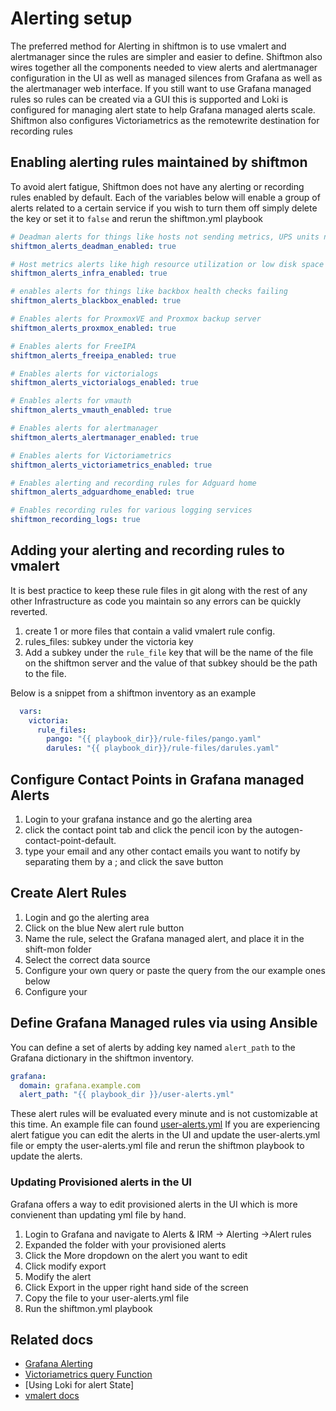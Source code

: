 # Alerting setup
The preferred method for Alerting in shiftmon is to use vmalert and alertmanager since the rules are simpler and easier to define.
Shiftmon also wires together all the components needed to view alerts and alertmanager configuration in the UI as well as managed silences from Grafana as well as the alertmanager web interface.
If you still want to use Grafana managed rules so rules can be created via a GUI this is supported and Loki is configured for managing alert state to help Grafana managed alerts scale.
Shiftmon also configures Victoriametrics as the remotewrite destination for recording rules

## Enabling alerting rules maintained by shiftmon
To avoid alert fatigue, Shiftmon does not have any alerting or recording rules enabled by default.
Each of the variables below will enable a group of alerts related to a certain service if you wish to turn them off simply delete the key or set it to `false` and rerun the shiftmon.yml playbook

```yaml
# Deadman alerts for things like hosts not sending metrics, UPS units not sending metrics, missing metrics from vmanomaly
shiftmon_alerts_deadman_enabled: true

# Host metrics alerts like high resource utilization or low disk space
shiftmon_alerts_infra_enabled: true

# enables alerts for things like backbox health checks failing
shiftmon_alerts_blackbox_enabled: true

# Enables alerts for ProxmoxVE and Proxmox backup server
shiftmon_alerts_proxmox_enabled: true

# Enables alerts for FreeIPA
shiftmon_alerts_freeipa_enabled: true

# Enables alerts for victorialogs
shiftmon_alerts_victorialogs_enabled: true

# Enables alerts for vmauth
shiftmon_alerts_vmauth_enabled: true

# Enables alerts for alertmanager
shiftmon_alerts_alertmanager_enabled: true

# Enables alerts for Victoriametrics
shiftmon_alerts_victoriametrics_enabled: true

# Enables alerting and recording rules for Adguard home
shiftmon_alerts_adguardhome_enabled: true

# Enables recording rules for various logging services
shiftmon_recording_logs: true
```

## Adding your alerting and recording rules to vmalert

It is best practice to keep these rule files in git along with the rest of any other Infrastructure as code you maintain so any errors can be quickly reverted.


1. create 1 or more files that contain a valid vmalert rule config.
2. rules_files: subkey under the victoria key
3. Add a subkey under the `rule_file` key that will be the name of the file on the shiftmon server and the value of that subkey should be the path to the file.

Below is a snippet from a shiftmon inventory as an example
```yaml
  vars:
    victoria:
      rule_files:
        pango: "{{ playbook_dir}}/rule-files/pango.yaml"
        darules: "{{ playbook_dir}}/rule-files/darules.yaml"

```


## Configure Contact Points in Grafana managed Alerts
1. Login to your grafana instance and go the alerting area
2. click the contact point tab and click the pencil icon by the autogen-contact-point-default.
3. type your email and any other contact emails you want to notify by separating them by a ; and click the save button

## Create Alert Rules
1. Login and go the alerting area
2. Click on the blue New alert rule button
3. Name the rule, select the Grafana managed alert, and place it in the shift-mon folder
4. Select the correct data source
5. Configure your own query or paste the query from the  our example ones below
6. Configure your

## Define Grafana Managed rules via using Ansible
You can define a set of alerts by adding key named `alert_path` to the Grafana dictionary in the shiftmon inventory.
```yaml
grafana:
  domain: grafana.example.com
  alert_path: "{{ playbook_dir }}/user-alerts.yml"
```

These alert rules will be evaluated every minute and is not customizable at this time.
An example file can found [user-alerts.yml](../user-alerts.yml)
If you are experiencing alert fatigue you can edit the alerts in the UI and update the user-alerts.yml file or empty the user-alerts.yml file and rerun the shiftmon playbook to update the alerts.

### Updating Provisioned alerts in the UI
Grafana offers a way to edit provisioned alerts in the UI which is more convienent than updating yml file by hand.
1. Login to Grafana and navigate to Alerts & IRM -> Alerting ->Alert rules
2. Expanded the folder with your provisioned alerts
3. Click the More dropdown on the alert you want to edit
4. Click modify export
5. Modify the alert
6. Click Export in the upper right hand side of the screen
7. Copy the file to your user-alerts.yml file
8. Run the shiftmon.yml playbook


## Related docs
* [Grafana Alerting](https://grafana.com/docs/grafana/latest/alerting/)
* [Victoriametrics query Function](https://docs.victoriametrics.com/MetricsQL.html)
* [Using Loki for alert State]
* [vmalert docs](https://docs.victoriametrics.com/vmalert)
